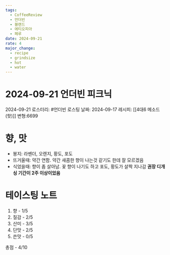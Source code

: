 ```yaml
---
tags:
  - CoffeeReview
  - 언더빈
  - 블랜드
  - 에티오피아
  - 페루
date: 2024-09-21
rate: 4
major_change:
  - recipe
  - grindsize
  - hot
  - water
---
```

# 2024-09-21 언더빈 피크닉
2024-09-21
로스터리: #언더빈
로스팅 날짜: 2024-09-17
레시피: [[4대6 메소드 (핫)]] 변형:6699
# 향, 맛
- 봉지: 라벤더, 오렌지, 황도, 포도
- 뜨거울때: 약간 연함. 약간 새콤한 향이 나는것 같기도 한데 잘 모르겠음
- 식었을때: 향이 좀 살아남. 꽃 향이 나기도 하고 포도, 황도가 살짝 지나감
**권장 디개싱 기간이 2주 이상이었음**
# 테이스팅 노트
1. 향 - 1/5
2. 질감 - 2/5
3. 산미 - 3/5
4. 단맛 - 2/5
5. 쓴맛 - 0/5

총점 - 4/10